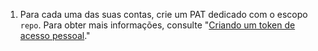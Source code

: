 1. Para cada uma das suas contas, crie um PAT dedicado com o escopo `repo`. Para obter mais informações, consulte "[Criando um token de acesso pessoal](/authentication/keeping-your-account-and-data-secure/creating-a-personal-access-token)."